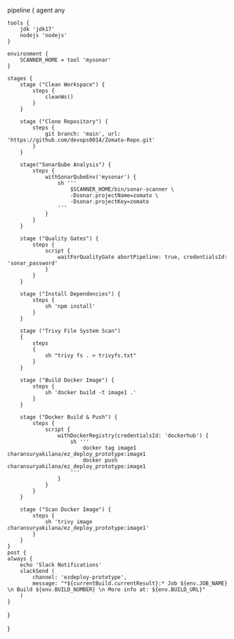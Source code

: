pipeline {
    agent any

    tools {
        jdk 'jdk17'
        nodejs 'nodejs'
    }

    environment {
        SCANNER_HOME = tool 'mysonar'
    }

    stages {
        stage ("Clean Workspace") {
            steps {
                cleanWs()
            }
        }

        stage ("Clone Repository") {
            steps {
                git branch: 'main', url: 'https://github.com/devops0014/Zomato-Repo.git'
            }
        }

        stage("SonarQube Analysis") {
            steps {
                withSonarQubeEnv('mysonar') {
                    sh '''
                        $SCANNER_HOME/bin/sonar-scanner \
                        -Dsonar.projectName=zomato \
                        -Dsonar.projectKey=zomato
                    '''
                }
            }
        }

        stage ("Quality Gates") {
            steps {
                script {
                    waitForQualityGate abortPipeline: true, credentialsId: 'sonar_password'
                }
            }
        }

        stage ("Install Dependencies") {
            steps {
                sh 'npm install'
            }
        }

        stage ("Trivy File System Scan") 
        {
            steps 
            {
                sh "trivy fs . > trivyfs.txt"
            }
        }

        stage ("Build Docker Image") {
            steps {
                sh 'docker build -t image1 .'
            }
        }

        stage ("Docker Build & Push") {
            steps {
                script {
                    withDockerRegistry(credentialsId: 'dockerhub') {
                        sh '''
                            docker tag image1 charansuryakilana/ez_deploy_prototype:image1
                            docker push charansuryakilana/ez_deploy_prototype:image1
                        '''
                    }
                }
            }
        }

        stage ("Scan Docker Image") {
            steps {
                sh 'trivy image charansuryakilana/ez_deploy_prototype:image1'
            }
        }
    }
    post {
    always {
        echo 'Slack Notifications'
        slackSend (
            channel: 'ezdeploy-prototype',
            message: "*${currentBuild.currentResult}:* Job ${env.JOB_NAME} \n Build ${env.BUILD_NUMBER} \n More info at: ${env.BUILD_URL}"
        )
    }
}

}
